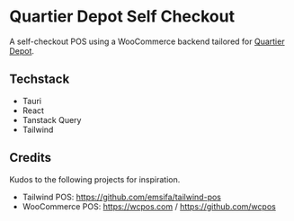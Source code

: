 # Quartier Depot Self Checkout

A self-checkout POS using a WooCommerce backend tailored for [Quartier Depot](https://www.quartier-depot.ch/).

## Techstack

* Tauri
* React
* Tanstack Query
* Tailwind

## Credits

Kudos to the following projects for inspiration.

* Tailwind POS: https://github.com/emsifa/tailwind-pos
* WooCommerce POS: https://wcpos.com / https://github.com/wcpos
